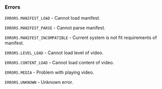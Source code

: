 ### Errors

`ERRORS.MANIFEST_LOAD` - Cannot load manifest.

`ERRORS.MANIFEST_PARSE` - Cannot parse manifest.

`ERRORS.MANIFEST_INCOMPATIBLE` - Current system is not fit requirements of manifest.

`ERRORS.LEVEL_LOAD` - Cannot load level of video.

`ERRORS.CONTENT_LOAD` - Cannot load content of video.

`ERRORS.MEDIA` - Problem with playing video.

`ERRORS.UNKNOWN` - Unknown error.

